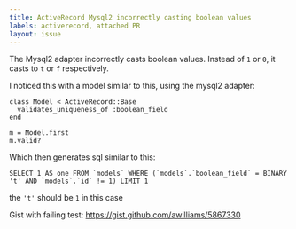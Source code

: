 ```yaml
---
title: ActiveRecord Mysql2 incorrectly casting boolean values
labels: activerecord, attached PR
layout: issue
---
```


The Mysql2 adapter incorrectly casts boolean values. Instead of `1` or `0`, it casts to `t` or `f` respectively.

I noticed this with a model similar to this, using the mysql2 adapter:

```
class Model < ActiveRecord::Base
  validates_uniqueness_of :boolean_field
end

m = Model.first
m.valid?
```

Which then generates sql similar to this:

```
SELECT 1 AS one FROM `models` WHERE (`models`.`boolean_field` = BINARY 't' AND `models`.`id` != 1) LIMIT 1
```

the `'t'` should be `1` in this case

Gist with failing test:
https://gist.github.com/awilliams/5867330

